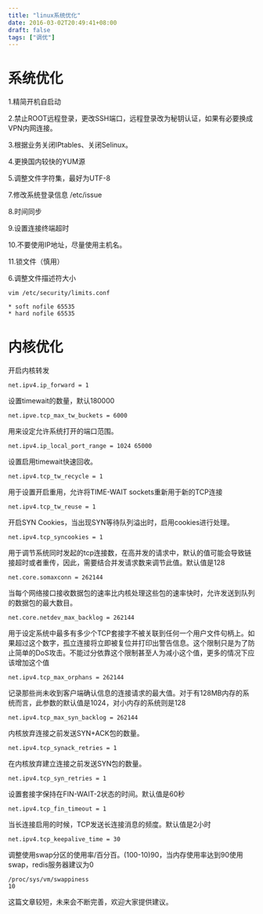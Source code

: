 ```yaml
---
title: "linux系统优化"
date: 2016-03-02T20:49:41+08:00
draft: false
tags: ["调优"]
---
```


# 系统优化

1.精简开机自启动

2.禁止ROOT远程登录，更改SSH端口，远程登录改为秘钥认证，如果有必要换成VPN内网连接。

3.根据业务关闭IPtables、关闭Selinux。

4.更换国内较快的YUM源

5.调整文件字符集，最好为UTF-8

7.修改系统登录信息 /etc/issue

8.时间同步

9.设置连接终端超时

10.不要使用IP地址，尽量使用主机名。

11.锁文件（慎用）

6.调整文件描述符大小

	vim /etc/security/limits.conf

	* soft nofile 65535
	* hard nofile 65535 

# 内核优化

开启内核转发

	net.ipv4.ip_forward = 1

设置timewait的数量，默认180000

	net.ipve.tcp_max_tw_buckets = 6000

用来设定允许系统打开的端口范围。

	net.ipv4.ip_local_port_range = 1024 65000

设置启用timewait快速回收。

	net.ipv4.tcp_tw_recycle = 1

用于设置开启重用，允许将TIME-WAIT sockets重新用于新的TCP连接

	net.ipv4.tcp_tw_reuse = 1

开启SYN Cookies，当出现SYN等待队列溢出时，启用cookies进行处理。

	net.ipv4.tcp_syncookies = 1

用于调节系统同时发起的tcp连接数，在高并发的请求中，默认的值可能会导致链接超时或者重传，因此，需要结合并发请求数来调节此值。默认值是128

	net.core.somaxconn = 262144

当每个网络接口接收数据包的速率比内核处理这些包的速率快时，允许发送到队列的数据包的最大数目。

	net.core.netdev_max_backlog = 262144

用于设定系统中最多有多少个TCP套接字不被关联到任何一个用户文件句柄上。如果超过这个数字，孤立连接将立即被复位并打印出警告信息。这个限制只是为了防止简单的DoS攻击。不能过分依靠这个限制甚至人为减小这个值，更多的情况下应该增加这个值

	net.ipv4.tcp_max_orphans = 262144

记录那些尚未收到客户端确认信息的连接请求的最大值。对于有128MB内存的系统而言，此参数的默认值是1024，对小内存的系统则是128

	net.ipv4.tcp_max_syn_backlog = 262144

内核放弃连接之前发送SYN+ACK包的数量。

	net.ipv4.tcp_synack_retries = 1

在内核放弃建立连接之前发送SYN包的数量。

	net.ipv4.tcp_syn_retries = 1

设置套接字保持在FIN-WAIT-2状态的时间。默认值是60秒

	net.ipv4.tcp_fin_timeout = 1

当长连接启用的时候，TCP发送长连接消息的频度。默认值是2小时

	net.ipv4.tcp_keepalive_time = 30

调整使用swap分区的使用率/百分百。(100-10)90，当内存使用率达到90使用swap，redis服务器建议为0

	/proc/sys/vm/swappiness 
	10

这篇文章较短，未来会不断完善，欢迎大家提供建议。
